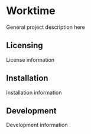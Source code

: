 # Worktime

General project description here

## Licensing

License information

## Installation 

Installation information

## Development

Development information 

